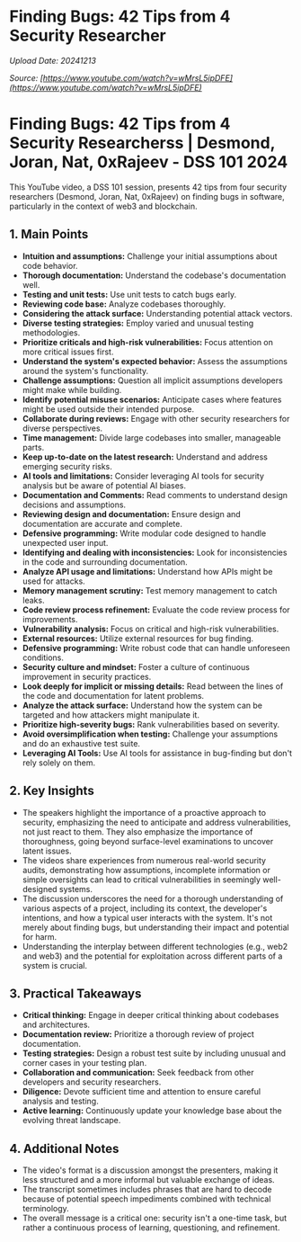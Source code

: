 # Finding Bugs: 42 Tips from 4 Security Researcher

*Upload Date: 20241213*

*Source: [https://www.youtube.com/watch?v=wMrsL5ipDFE](https://www.youtube.com/watch?v=wMrsL5ipDFE)*

# Finding Bugs: 42 Tips from 4 Security Researcherss | Desmond, Joran, Nat, 0xRajeev - DSS 101 2024

This YouTube video, a DSS 101 session, presents 42 tips from four security researchers (Desmond, Joran, Nat, 0xRajeev) on finding bugs in software, particularly in the context of web3 and blockchain.

## 1. Main Points

* **Intuition and assumptions:** Challenge your initial assumptions about code behavior.
* **Thorough documentation:** Understand the codebase's documentation well.
* **Testing and unit tests:** Use unit tests to catch bugs early.
* **Reviewing code base:** Analyze codebases thoroughly.
* **Considering the attack surface:** Understanding potential attack vectors.
* **Diverse testing strategies:** Employ varied and unusual testing methodologies.
* **Prioritize criticals and high-risk vulnerabilities:** Focus attention on more critical issues first.
* **Understand the system's expected behavior:** Assess the assumptions around the system's functionality.
* **Challenge assumptions:** Question all implicit assumptions developers might make while building.
* **Identify potential misuse scenarios:** Anticipate cases where features might be used outside their intended purpose.
* **Collaborate during reviews:** Engage with other security researchers for diverse perspectives.
* **Time management:** Divide large codebases into smaller, manageable parts.
* **Keep up-to-date on the latest research:** Understand and address emerging security risks.
* **AI tools and limitations:** Consider leveraging AI tools for security analysis but be aware of potential AI biases.
* **Documentation and Comments:** Read comments to understand design decisions and assumptions.
* **Reviewing design and documentation:** Ensure design and documentation are accurate and complete.
* **Defensive programming:** Write modular code designed to handle unexpected user input.
* **Identifying and dealing with inconsistencies:** Look for inconsistencies in the code and surrounding documentation.
* **Analyze API usage and limitations:** Understand how APIs might be used for attacks.
* **Memory management scrutiny:** Test memory management to catch leaks.
* **Code review process refinement:** Evaluate the code review process for improvements.
* **Vulnerability analysis:** Focus on critical and high-risk vulnerabilities.
* **External resources:** Utilize external resources for bug finding.
* **Defensive programming:** Write robust code that can handle unforeseen conditions.
* **Security culture and mindset:** Foster a culture of continuous improvement in security practices.
* **Look deeply for implicit or missing details:** Read between the lines of the code and documentation for latent problems.
* **Analyze the attack surface:** Understand how the system can be targeted and how attackers might manipulate it.
* **Prioritize high-severity bugs:** Rank vulnerabilities based on severity.
* **Avoid oversimplification when testing:** Challenge your assumptions and do an exhaustive test suite.
* **Leveraging AI Tools:** Use AI tools for assistance in bug-finding but don't rely solely on them.

## 2. Key Insights

* The speakers highlight the importance of a proactive approach to security, emphasizing the need to anticipate and address vulnerabilities, not just react to them.  They also emphasize the importance of thoroughness, going beyond surface-level examinations to uncover latent issues.
* The videos share experiences from numerous real-world security audits, demonstrating how assumptions, incomplete information or simple oversights can lead to critical vulnerabilities in seemingly well-designed systems.
* The discussion underscores the need for a thorough understanding of various aspects of a project, including its context, the developer's intentions, and how a typical user interacts with the system.  It's not merely about finding bugs, but understanding their impact and potential for harm.
* Understanding the interplay between different technologies (e.g., web2 and web3) and the potential for exploitation across different parts of a system is crucial.

## 3. Practical Takeaways

*  **Critical thinking:**  Engage in deeper critical thinking about codebases and architectures.
* **Documentation review:**  Prioritize a thorough review of project documentation.
* **Testing strategies:**  Design a robust test suite by including unusual and corner cases in your testing plan.
* **Collaboration and communication:**  Seek feedback from other developers and security researchers.
* **Diligence:**  Devote sufficient time and attention to ensure careful analysis and testing.
* **Active learning:**  Continuously update your knowledge base about the evolving threat landscape.

## 4. Additional Notes

* The video's format is a discussion amongst the presenters, making it less structured and a more informal but valuable exchange of ideas.
* The transcript sometimes includes phrases that are hard to decode because of potential speech impediments combined with technical terminology.
* The overall message is a critical one: security isn't a one-time task, but rather a continuous process of learning, questioning, and refinement.